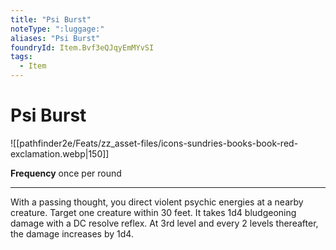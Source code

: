 ```yaml
---
title: "Psi Burst"
noteType: ":luggage:"
aliases: "Psi Burst"
foundryId: Item.Bvf3eQJqyEmMYvSI
tags:
  - Item
---
```


# Psi Burst
![[pathfinder2e/Feats/zz_asset-files/icons-sundries-books-book-red-exclamation.webp|150]]

**Frequency** once per round

* * *

With a passing thought, you direct violent psychic energies at a nearby creature. Target one creature within 30 feet. It takes 1d4 bludgeoning damage with a DC resolve reflex. At 3rd level and every 2 levels thereafter, the damage increases by 1d4.
